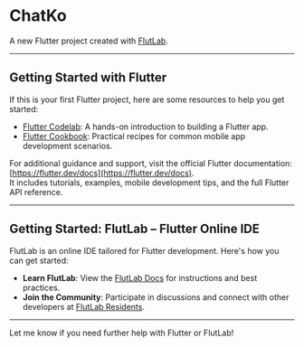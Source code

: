 # ChatKo

A new Flutter project created with [FlutLab](https://flutlab.io).

---

## Getting Started with Flutter

If this is your first Flutter project, here are some resources to help you get started:

- [Flutter Codelab](https://flutter.dev/docs/get-started/codelab): A hands-on introduction to building a Flutter app.
- [Flutter Cookbook](https://flutter.dev/docs/cookbook): Practical recipes for common mobile app development scenarios.

For additional guidance and support, visit the official Flutter documentation:  
[https://flutter.dev/docs](https://flutter.dev/docs).  
It includes tutorials, examples, mobile development tips, and the full Flutter API reference.

---

## Getting Started: FlutLab – Flutter Online IDE

FlutLab is an online IDE tailored for Flutter development. Here's how you can get started:

- **Learn FlutLab**: View the [FlutLab Docs](https://flutlab.io/docs) for instructions and best practices.
- **Join the Community**: Participate in discussions and connect with other developers at [FlutLab Residents](https://flutlab.io/residents).

---

Let me know if you need further help with Flutter or FlutLab!
